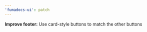 ```yaml
---
'fumadocs-ui': patch
---
```


**Improve footer:** Use card-style buttons to match the other buttons
